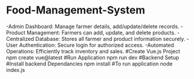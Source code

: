 # Food-Management-System
-Admin Dashboard: Manage farmer details, add/update/delete records.
-Product Management: Farmers can add, update, and delete products.
-Centralized Database: Stores all farmer and product information securely.
-User Authentication: Secure login for authorized access.
-Automated Operations: Efficiently track inventory and sales.
#Create Vue.js Project npm create vue@latest #Run Application npm run dev #Backend Setup #Install backend Dependancies npm install #To run application node index.js
